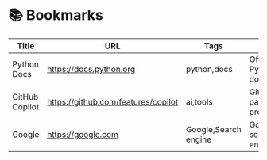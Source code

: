 # 📚 Bookmarks

| Title           | URL                         | Tags        | Notes                      |
|----------------|-----------------------------|-------------|----------------------------|
| Python Docs     | https://docs.python.org     | python,docs | Official Python docs       |
| GitHub Copilot  | https://github.com/features/copilot | ai,tools    | GitHub’s AI pair programmer |
| Google  | https://google.com | Google,Search engine    | Google search engine |